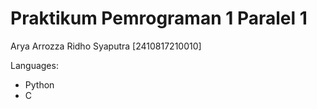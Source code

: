 # Praktikum Pemrograman 1 Paralel 1
Arya Arrozza Ridho Syaputra [2410817210010]

Languages:
* Python
* C
